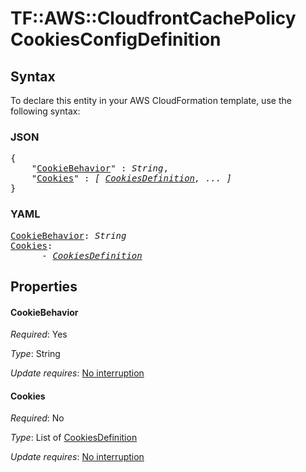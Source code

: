 # TF::AWS::CloudfrontCachePolicy CookiesConfigDefinition

## Syntax

To declare this entity in your AWS CloudFormation template, use the following syntax:

### JSON

<pre>
{
    "<a href="#cookiebehavior" title="CookieBehavior">CookieBehavior</a>" : <i>String</i>,
    "<a href="#cookies" title="Cookies">Cookies</a>" : <i>[ <a href="cookiesdefinition.md">CookiesDefinition</a>, ... ]</i>
}
</pre>

### YAML

<pre>
<a href="#cookiebehavior" title="CookieBehavior">CookieBehavior</a>: <i>String</i>
<a href="#cookies" title="Cookies">Cookies</a>: <i>
      - <a href="cookiesdefinition.md">CookiesDefinition</a></i>
</pre>

## Properties

#### CookieBehavior

_Required_: Yes

_Type_: String

_Update requires_: [No interruption](https://docs.aws.amazon.com/AWSCloudFormation/latest/UserGuide/using-cfn-updating-stacks-update-behaviors.html#update-no-interrupt)

#### Cookies

_Required_: No

_Type_: List of <a href="cookiesdefinition.md">CookiesDefinition</a>

_Update requires_: [No interruption](https://docs.aws.amazon.com/AWSCloudFormation/latest/UserGuide/using-cfn-updating-stacks-update-behaviors.html#update-no-interrupt)

